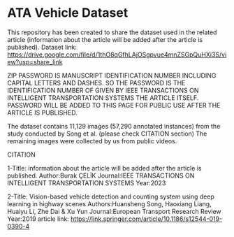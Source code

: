 # ATA Vehicle Dataset
This repository has been created to share the dataset used in the related article (information about the article will be added after the article is published).
Dataset link: https://drive.google.com/file/d/1thO8qGfhLAjOSgpvue4mnZSGpQuHXi3S/view?usp=share_link

ZIP PASSWORD IS MANUSCRIPT IDENTIFICATION NUMBER INCLUDING CAPITAL LETTERS AND DASHES. SO THE PASSWORD IS THE IDENTIFICATION NUMBER OF GIVEN BY IEEE TRANSACTIONS ON INTELLIGENT TRANSPORTATION SYSTEMS THE ARTICLE ITSELF. PASSWORD WILL BE ADDED TO THIS PAGE FOR PUBLIC USE AFTER THE ARTICLE IS PUBLISHED.

The dataset contains 11,129 images (57,290 annotated instances) from the study conducted by Song et al.  (please check CITATION section) The remaining images were collected by us from public videos.



CITATION

1-Title: information about the article will be added after the article is published.
Author:Burak ÇELİK
Journal:IEEE TRANSACTIONS ON INTELLIGENT TRANSPORTATION SYSTEMS
Year:2023

2-Title: Vision-based vehicle detection and counting system using deep learning in highway scenes
Authors:Huansheng Song, Haoxiang Liang, Huaiyu Li, Zhe Dai & Xu Yun 
Journal:European Transport Research Review
Year:2019
article link: https://link.springer.com/article/10.1186/s12544-019-0390-4
